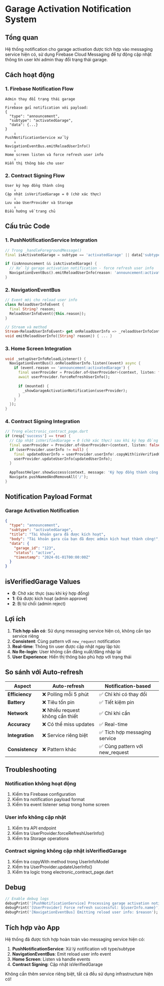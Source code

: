 # Garage Activation Notification System

## Tổng quan

Hệ thống notification cho garage activation được tích hợp vào messaging service hiện có, sử dụng Firebase Cloud Messaging để tự động cập nhật thông tin user khi admin thay đổi trạng thái garage.

## Cách hoạt động

### 1. **Firebase Notification Flow**
```
Admin thay đổi trạng thái garage
    ↓
Firebase gửi notification với payload:
{
  "type": "announcement",
  "subtype": "activatedGarage",
  "data": {...}
}
    ↓
PushNotificationService xử lý
    ↓
NavigationEventBus.emitReloadUserInfo()
    ↓
Home screen listen và force refresh user info
    ↓
Hiển thị thông báo cho user
```

### 2. **Contract Signing Flow**
```
User ký hợp đồng thành công
    ↓
Cập nhật isVerifiedGarage = 0 (chờ xác thực)
    ↓
Lưu vào UserProvider và Storage
    ↓
Điều hướng về trang chủ
```

## Cấu trúc Code

### 1. **PushNotificationService Integration**
```dart
// Trong _handleForegroundMessage()
final isActivatedGarage = subtype == 'activatedGarage' || data['subtype'] == 'activatedGarage';

if (isAnnouncement && isActivatedGarage) {
  // Xử lý garage activation notification - force refresh user info
  NavigationEventBus().emitReloadUserInfo(reason: 'announcement:activatedGarage');
}
```

### 2. **NavigationEventBus**
```dart
// Event mới cho reload user info
class ReloadUserInfoEvent {
  final String? reason;
  ReloadUserInfoEvent({this.reason});
}

// Stream và method
Stream<ReloadUserInfoEvent> get onReloadUserInfo => _reloadUserInfoController.stream;
void emitReloadUserInfo({String? reason}) { ... }
```

### 3. **Home Screen Integration**
```dart
void _setupUserInfoReloadListener() {
  NavigationEventBus().onReloadUserInfo.listen((event) async {
    if (event.reason == 'announcement:activatedGarage') {
      final userProvider = Provider.of<UserProvider>(context, listen: false);
      await userProvider.forceRefreshUserInfo();
      
      if (mounted) {
        _showGarageActivationNotification(userProvider);
      }
    }
  });
}
```

### 4. **Contract Signing Integration**
```dart
// Trong electronic_contract_page.dart
if (resp['success'] == true) {
  // Cập nhật isVerifiedGarage = 0 (chờ xác thực) sau khi ký hợp đồng thành công
  final userProvider = Provider.of<UserProvider>(context, listen: false);
  if (userProvider.userInfo != null) {
    final updatedUserInfo = userProvider.userInfo!.copyWith(isVerifiedGarage: 0);
    userProvider.updateUserInfo(updatedUserInfo);
  }
  
  AppToastHelper.showSuccess(context, message: 'Ký hợp đồng thành công');
  Navigate.pushNamedAndRemoveAll('/');
}
```

## Notification Payload Format

### Garage Activation Notification
```json
{
  "type": "announcement",
  "subtype": "activatedGarage",
  "title": "Tài khoản gara đã được kích hoạt",
  "body": "Tài khoản gara của bạn đã được admin kích hoạt thành công!",
  "data": {
    "garage_id": "123",
    "status": "active",
    "timestamp": "2024-01-01T00:00:00Z"
  }
}
```

## isVerifiedGarage Values

- **0**: Chờ xác thực (sau khi ký hợp đồng)
- **1**: Đã được kích hoạt (admin approve)
- **2**: Bị từ chối (admin reject)

## Lợi ích

1. **Tích hợp sẵn có**: Sử dụng messaging service hiện có, không cần tạo service riêng
2. **Consistent**: Cùng pattern với `new_request` notification
3. **Real-time**: Thông tin user được cập nhật ngay lập tức
4. **No Re-login**: User không cần đăng xuất/đăng nhập lại
5. **User Experience**: Hiển thị thông báo phù hợp với trạng thái

## So sánh với Auto-refresh

| Aspect | Auto-refresh | Notification-based |
|--------|-------------|-------------------|
| **Efficiency** | ❌ Polling mỗi 5 phút | ✅ Chỉ khi có thay đổi |
| **Battery** | ❌ Tiêu tốn pin | ✅ Tiết kiệm pin |
| **Network** | ❌ Nhiều request không cần thiết | ✅ Chỉ khi cần |
| **Accuracy** | ❌ Có thể miss updates | ✅ Real-time |
| **Integration** | ❌ Service riêng biệt | ✅ Tích hợp messaging service |
| **Consistency** | ❌ Pattern khác | ✅ Cùng pattern với new_request |

## Troubleshooting

### Notification không hoạt động
1. Kiểm tra Firebase configuration
2. Kiểm tra notification payload format
3. Kiểm tra event listener setup trong home screen

### User info không cập nhật
1. Kiểm tra API endpoint
2. Kiểm tra UserProvider.forceRefreshUserInfo()
3. Kiểm tra Storage operations

### Contract signing không cập nhật isVerifiedGarage
1. Kiểm tra copyWith method trong UserInfoModel
2. Kiểm tra UserProvider.updateUserInfo()
3. Kiểm tra logic trong electronic_contract_page.dart

## Debug

```dart
// Enable debug logs
debugPrint('[PushNotificationService] Processing garage activation notification');
debugPrint('[UserProvider] Force refresh successful: ${userInfo.name}');
debugPrint('[NavigationEventBus] Emitting reload user info: $reason');
```

## Tích hợp vào App

Hệ thống đã được tích hợp hoàn toàn vào messaging service hiện có:

1. **PushNotificationService**: Xử lý notification với type/subtype
2. **NavigationEventBus**: Emit reload user info event
3. **Home Screen**: Listen và handle events
4. **Contract Signing**: Cập nhật isVerifiedGarage

Không cần thêm service riêng biệt, tất cả đều sử dụng infrastructure hiện có!
